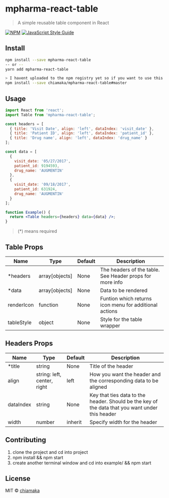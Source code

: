 # mpharma-react-table

> A simple reusable table component in React

[![NPM](https://img.shields.io/npm/v/mpharma-react-table.svg)](https://www.npmjs.com/package/mpharma-react-table) [![JavaScript Style Guide](https://img.shields.io/badge/code_style-standard-brightgreen.svg)](https://standardjs.com)

## Install

```bash
npm install --save mpharma-react-table
-- or --
yarn add mpharma-react-table

> I havent uploaded to the npm registry yet so if you want to use this code, do this for now:
npm install --save chiamaka/mpharma-react-table#master
```

## Usage

```jsx
import React from 'react';
import Table from 'mpharma-react-table';

const headers = [
  { title: 'Visit Date', align: 'left', dataIndex: 'visit_date' },
  { title: 'Patient ID', align: 'left', dataIndex: 'patient_id' },
  { title: 'Drug name', align: 'left', dataIndex: 'drug_name' }
];

const data = [
  {
    visit_date: '05/27/2017',
    patient_id: 9194593,
    drug_name: 'AUGMENTIN'
  },
  {
    visit_date: '09/18/2017',
    patient_id: 631924,
    drug_name: 'AUGMENTIN'
  }
];

function Example() {
  return <Table headers={headers} data={data} />;
}
```

> (\*) means required

## Table Props

| Name       | Type           | Default | Description                                              |
| ---------- | -------------- | ------- | -------------------------------------------------------- |
| \*headers  | array[objects] | None    | The headers of the table. See Header props for more info |
| \*data     | array[objects] | None    | Data to be rendered                                      |
| renderIcon | function       | None    | Funtion which returns icon menu for additional actions   |
| tableStyle | object         | None    | Style for the table wrapper                              |

## Headers Props

| Name      | Type                        | Default | Description                                                                                     |
| --------- | --------------------------- | ------- | ----------------------------------------------------------------------------------------------- |
| \*title   | string                      | None    | Title of the header                                                                             |
| align     | string: left, center, right | left    | How you want the header and the corresponding data to be aligned                                |
| dataIndex | string                      | None    | Key that ties data to the header. Should be the key of the data that you want under this header |
| width     | number                      | inherit | Specify width for the header                                                                    |

## Contributing

1. clone the project and cd into project
2. npm install && npm start
3. create another terminal window and cd into example/ && npm start

## License

MIT © [chiamaka](https://github.com/chiamaka)
